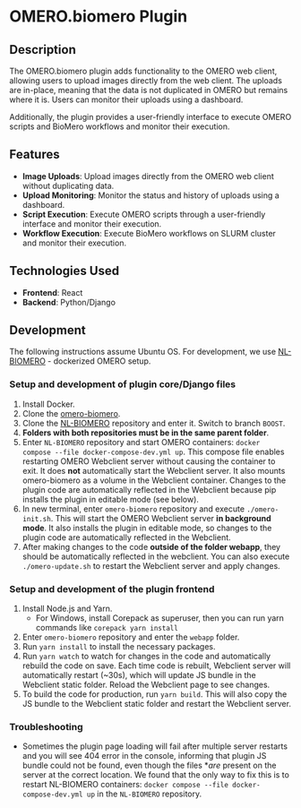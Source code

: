 # OMERO.biomero Plugin

## Description

The OMERO.biomero plugin adds functionality to the OMERO web client, allowing users to upload images directly from the web client. The uploads are in-place, meaning that the data is not duplicated in OMERO but remains where it is. Users can monitor their uploads using a dashboard.

Additionally, the plugin provides a user-friendly interface to execute OMERO scripts and BioMero workflows and monitor their execution.

## Features

- **Image Uploads**: Upload images directly from the OMERO web client without duplicating data.
- **Upload Monitoring**: Monitor the status and history of uploads using a dashboard.
- **Script Execution**: Execute OMERO scripts through a user-friendly interface and monitor their execution.
- **Workflow Execution**: Execute BioMero workflows on SLURM cluster and monitor their execution.

## Technologies Used

- **Frontend**: React
- **Backend**: Python/Django

## Development
The following instructions assume Ubuntu OS.
For development, we use [NL-BIOMERO](https://github.com/Cellular-Imaging-Amsterdam-UMC/NL-BIOMERO) - dockerized OMERO setup.
### Setup and development of plugin core/Django files
1. Install Docker. 
2. Clone the [omero-biomero](https://github.com/Cellular-Imaging-Amsterdam-UMC/omero-biomero.git).
3. Clone the [NL-BIOMERO](https://github.com/Cellular-Imaging-Amsterdam-UMC/NL-BIOMERO) repository and enter it. Switch to branch `BOOST`.
4. **Folders with both repositories must be in the same parent folder**.
5. Enter `NL-BIOMERO` repository and start OMERO containers: `docker compose --file docker-compose-dev.yml up`. This compose file enables restarting OMERO Webclient server without causing the container to exit. It does **not** automatically start the Webclient server. It also mounts omero-biomero as a volume in the Webclient container. Changes to the plugin code are automatically reflected in the Webclient because pip installs the plugin in editable mode (see below).
6. In new terminal, enter `omero-biomero` repository and execute `./omero-init.sh`. This will start the OMERO Webclient server **in background mode**. It also installs the plugin in editable mode, so changes to the plugin code are automatically reflected in the Webclient.
7. After making changes to the code **outside of the folder webapp**, they should be automatically reflected in the webclient. You can also execute `./omero-update.sh` to restart the Webclient server and apply changes.


### Setup and development of the plugin frontend
1. Install Node.js and Yarn. 
    - For Windows, install Corepack as superuser, then you can run yarn commands like `corepack yarn install`
2. Enter `omero-biomero` repository and enter the `webapp` folder.
3. Run `yarn install` to install the necessary packages.
4. Run `yarn watch` to watch for changes in the code and automatically rebuild the code on save. Each time code is rebuilt, Webclient server will automatically restart (~30s), which will update JS bundle in the Webclient static folder. Reload the Webclient page to see changes.
5. To build the code for production, run `yarn build`. This will also copy the JS bundle to the Webclient static folder and restart the Webclient server.

### Troubleshooting
- Sometimes the plugin page loading will fail after multiple server restarts and you will see 404 error in the console, informing that plugin JS bundle could not be found, even though the files **are* present on the server at the correct location. We found that the only way to fix this is to restart NL-BIOMERO containers: `docker compose --file docker-compose-dev.yml up` in the `NL-BIOMERO` repository.